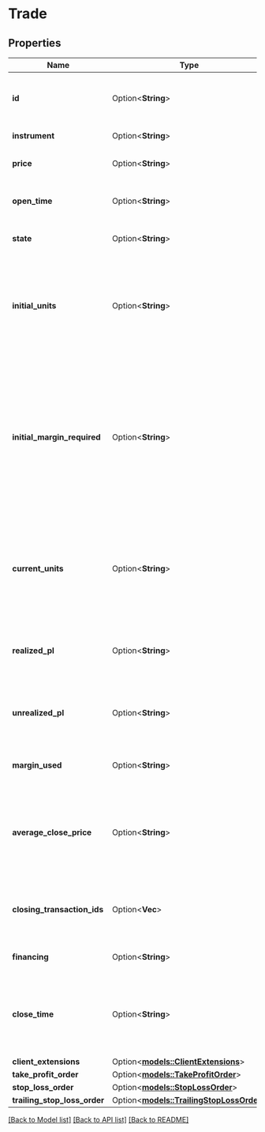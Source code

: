 # Trade

## Properties

Name | Type | Description | Notes
------------ | ------------- | ------------- | -------------
**id** | Option<**String**> | The Trade's identifier, unique within the Trade's Account. | [optional]
**instrument** | Option<**String**> | The Trade's Instrument. | [optional]
**price** | Option<**String**> | The execution price of the Trade. | [optional]
**open_time** | Option<**String**> | The date/time when the Trade was opened. | [optional]
**state** | Option<**String**> | The current state of the Trade. | [optional]
**initial_units** | Option<**String**> | The initial size of the Trade. Negative values indicate a short Trade, and positive values indicate a long Trade. | [optional]
**initial_margin_required** | Option<**String**> | The margin required at the time the Trade was created. Note, this is the 'pure' margin required, it is not the 'effective' margin used that factors in the trade risk if a GSLO is attached to the trade. | [optional]
**current_units** | Option<**String**> | The number of units currently open for the Trade. This value is reduced to 0.0 as the Trade is closed. | [optional]
**realized_pl** | Option<**String**> | The total profit/loss realized on the closed portion of the Trade. | [optional]
**unrealized_pl** | Option<**String**> | The unrealized profit/loss on the open portion of the Trade. | [optional]
**margin_used** | Option<**String**> | Margin currently used by the Trade. | [optional]
**average_close_price** | Option<**String**> | The average closing price of the Trade. Only present if the Trade has been closed or reduced at least once. | [optional]
**closing_transaction_ids** | Option<**Vec<String>**> | The IDs of the Transactions that have closed portions of this Trade. | [optional]
**financing** | Option<**String**> | The financing paid/collected for this Trade. | [optional]
**close_time** | Option<**String**> | The date/time when the Trade was fully closed. Only provided for Trades whose state is CLOSED. | [optional]
**client_extensions** | Option<[**models::ClientExtensions**](ClientExtensions.md)> |  | [optional]
**take_profit_order** | Option<[**models::TakeProfitOrder**](TakeProfitOrder.md)> |  | [optional]
**stop_loss_order** | Option<[**models::StopLossOrder**](StopLossOrder.md)> |  | [optional]
**trailing_stop_loss_order** | Option<[**models::TrailingStopLossOrder**](TrailingStopLossOrder.md)> |  | [optional]

[[Back to Model list]](../README.md#documentation-for-models) [[Back to API list]](../README.md#documentation-for-api-endpoints) [[Back to README]](../README.md)


